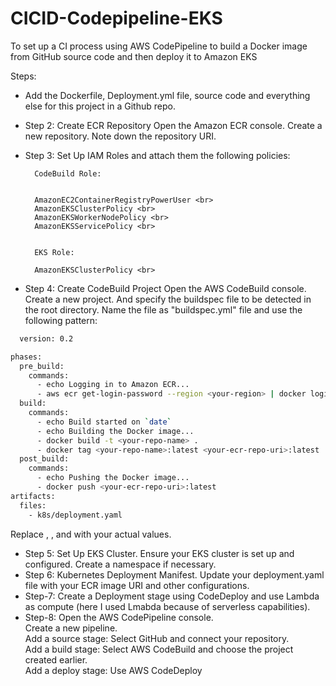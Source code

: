 # CICID-Codepipeline-EKS
To set up a CI process using AWS CodePipeline to build a Docker image from GitHub source code and then deploy it to Amazon EKS

Steps:
- Add the Dockerfile, Deployment.yml file, source code and everything else for this project in a Github repo.
- Step 2: Create ECR Repository
Open the Amazon ECR console.
 Create a new repository.
 Note down the repository URI.
- Step 3: Set Up IAM Roles and attach them the following policies:

        CodeBuild Role:
        
        
        AmazonEC2ContainerRegistryPowerUser <br>
        AmazonEKSClusterPolicy <br>
        AmazonEKSWorkerNodePolicy <br>
        AmazonEKSServicePolicy <br>
        
        
        EKS Role:
        
        AmazonEKSClusterPolicy <br>

- Step 4: Create CodeBuild Project
 Open the AWS CodeBuild console.
 Create a new project. And specify the buildspec file to be detected in the root directory. Name the file as "buildspec.yml" file and use the following pattern:

```bash
  version: 0.2

phases:
  pre_build:
    commands:
      - echo Logging in to Amazon ECR...
      - aws ecr get-login-password --region <your-region> | docker login --username AWS --password-stdin <your-ecr-repo-uri>
  build:
    commands:
      - echo Build started on `date`
      - echo Building the Docker image...
      - docker build -t <your-repo-name> .
      - docker tag <your-repo-name>:latest <your-ecr-repo-uri>:latest
  post_build:
    commands:
      - echo Pushing the Docker image...
      - docker push <your-ecr-repo-uri>:latest
artifacts:
  files:
    - k8s/deployment.yaml

```

Replace <your-region>, <your-ecr-repo-uri>, and <your-repo-name> with your actual values. <br>

- Step 5: Set Up EKS Cluster.
 Ensure your EKS cluster is set up and configured.
 Create a namespace if necessary.
- Step 6: Kubernetes Deployment Manifest.
 Update your deployment.yaml file with your ECR image URI and other configurations. <br>
- Step-7: Create a Deployment stage using CodeDeploy and use Lambda as compute (here I used Lmabda because of serverless capabilities).<br>
- Step-8: Open the AWS CodePipeline console. <br>
Create a new pipeline.<br>
Add a source stage:
 Select GitHub and connect your repository.<br>
Add a build stage:
 Select AWS CodeBuild and choose the project created earlier.<br>
Add a deploy stage:
 Use AWS CodeDeploy


